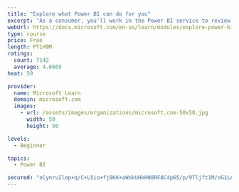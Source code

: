 ```yaml
---
title: "Explore what Power BI can do for you"
excerpt: "As a consumer, you'll work in the Power BI service to review and interact with content that has been shared with you. This module provides the foundational information that you need to work effectively in the Power BI service."
webUrl: https://docs.microsoft.com/en-us/learn/modules/explore-power-bi-service/
type: course
price: Free
length: PT1H9M
ratings:
  count: 7142
  average: 4.6669
heat: 59

provider:
  name: Microsoft Learn
  domain: microsoft.com
  images:
    - url: /assets/images/organizations/microsoft.com-50x50.jpg
      width: 50
      height: 50

levels:
  - Beginner

topics:
  - Power BI

secured: "oCynruIlop+q/C+L5io+fj0KK+aWokUHkHN8RF8C4p65/p/9Tljft1M/oG1LApjtnjr8OCpcWhWDWNgJWx8Gb9J2xK0ZEFm4DF/L8ctd17Hswt0PlCKgJ9z8NLYAdAtjZELYdRjWXwxUv7yhDyxF5kk7rZjcNW5Fo2dUDRv1vXRW2zxTXPnAWBqQO4PmqPKIqvdn9glHjLug/9+vC6/gs/hmXVyvOmz9oXGQzI6ldhZty4fLxotqFypqCM5aoBQo4CfyIQnbsY0d8706OBf7AWQhlIiU1BShrRQj5kcPoJEpXJN0cHxLVawKcJA5CE9iY6g6hPOpQdsIw4h4W7Dqi3adcjLwJ//reZq8H6GoSZBcon0NnoXMuc9Gsi7KP0cJu20gvS+CtE1i8vFAnxJxDtxZ8om/kieNqzANzGabbGs=;eMSq6EZv6SNLBHxzb8JTsg=="
---
```


